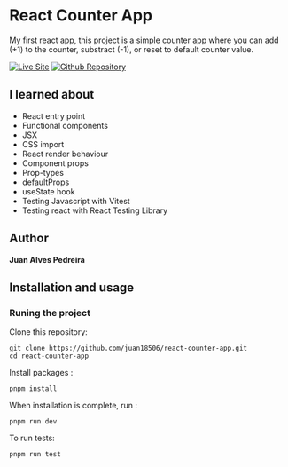 # React Counter App

My first react app, this project is a simple counter app where you can add
(+1) to the counter, substract (-1), or reset to default counter value.

[![Live Site](https://img.shields.io/static/v1?label=&message=Live%20Site&color=167200&style=for-the-badge)](https://juan18506.github.io/react-counter-app/)
[![Github Repository](https://img.shields.io/static/v1?label=&message=Github%20Repository&color=000000&style=for-the-badge&logo=github&logoColor=white)](https://github.com/juan18506/react-counter-app/)

## I learned about
  - React entry point
  - Functional components
  - JSX
  - CSS import
  - React render behaviour
  - Component props
  - Prop-types
  - defaultProps
  - useState hook
  - Testing Javascript with Vitest
  - Testing react with React Testing Library

## Author 

**Juan Alves Pedreira**

## Installation and usage

### Runing the project

Clone this repository: 

```
git clone https://github.com/juan18506/react-counter-app.git
cd react-counter-app
```

Install packages :

```
pnpm install
```

When installation is complete, run :

```
pnpm run dev
```

To run tests:

```
pnpm run test
```
